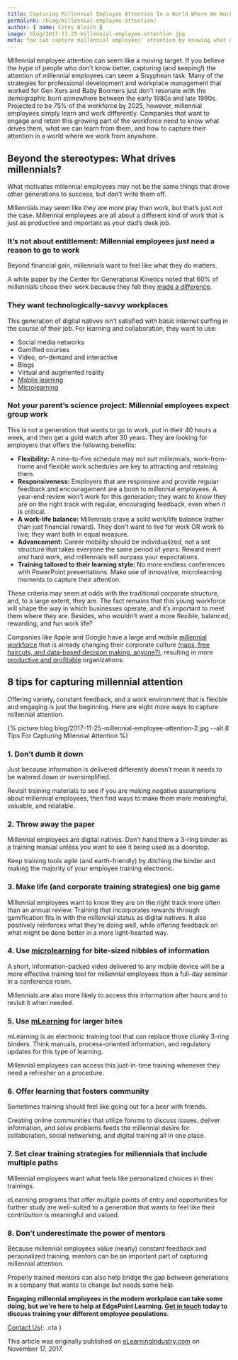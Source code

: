 ```yaml
---
title: Capturing Millennial Employee Attention In a World Where We Work from Anywhere
permalink: /blog/millennial-employee-attention/
author: { name: Corey Bleich }
image: blog/2017-11-25-millennial-employee-attention.jpg
meta: You can capture millennial employees' attention by knowing what drives them, what you can learn from them, and how to capture their attention in a world where we work from anywhere.
---
```


Millennial employee attention can seem like a moving target. If you believe the hype of people who don’t know better, capturing (and keeping!) the attention of millennial employees can seem a Sisyphean task. Many of the strategies for professional development and workplace management that worked for Gen Xers and Baby Boomers just don’t resonate with the demographic born somewhere between the early 1980s and late 1990s. Projected to be 75% of the workforce by 2025, however, millennial employees simply learn and work differently. Companies that want to engage and retain this growing part of the workforce need to know what drives them, what we can learn from them, and how to capture their attention in a world where we work from anywhere.

## Beyond the stereotypes: What drives millennials?

What motivates millennial employees may not be the same things that drove other generations to success, but don’t write them off.

Millennials may seem like they are more play than work, but that’s just not the case. Millennial employees are all about a different kind of work that is just as productive and important as your dad’s desk job.

### It’s not about entitlement: Millennial employees just need a reason to go to work

Beyond financial gain, millennials want to feel like what they do matters.

A white paper by the Center for Generational Kinetics noted that 60% of millennials chose their work because they felt they [made a difference](http://bestplacestoworkmillennials.com/UserFiles/File/Unlocking%20Millennial%20Talent%202015.pdf).

### They want technologically-savvy workplaces

This generation of digital natives isn’t satisfied with basic internet surfing in the course of their job. For learning and collaboration, they want to use:

*  Social media networks
*  Gamified courses
*  Video, on-demand and interactive
*  Blogs
*  Virtual and augmented reality
*  [Mobile learning](/blog/what-is-mlearning/)
*  [Microlearning](/blog/types-of-microlearning/)

### Not your parent’s science project: Millennial employees expect group work

This is not a generation that wants to go to work, put in their 40 hours a week, and then get a gold watch after 30 years. They are looking for employers that offers the following benefits:

*  <strong>Flexibility:</strong> A nine-to-five schedule may not suit millennials; work-from-home and flexible work schedules are key to attracting and retaining them.
*  <strong>Responsiveness:</strong> Employers that are responsive and provide regular feedback and encouragement are a boon to millennial employees. A year-end review won’t work for this generation; they want to know they are on the right track with regular, encouraging feedback, even when it is critical.
*  <strong>A work-life balance:</strong> Millennials crave a solid work/life balance (rather than just financial reward). They don’t want to live for work OR work to live; they want both in equal measure.
*  <strong>Advancement:</strong> Career mobility should be individualized, not a set structure that takes everyone the same period of years. Reward merit and hard work, and millennials will surpass your expectations.
*  <strong>Training tailored to their learning style:</strong> No more endless conferences with PowerPoint presentations. Make use of innovative, microlearning moments to capture their attention.

These criteria may seem at odds with the traditional corporate structure, and, to a large extent, they are. The fact remains that this young workforce will shape the way in which businesses operate, and it’s important to meet them where they are. Besides, who wouldn't want a more flexible, balanced, rewarding, and fun work life?

Companies like Apple and Google have a large and mobile [millennial workforce](https://www.pwc.com/m1/en/services/consulting/documents/millennials-at-work.pdf) that is already changing their corporate culture [(naps, free haircuts, and data-based decision making, anyone?)](https://blog.kissmetrics.com/googles-culture-of-success/), resulting in more [productive and profitable](https://www.fastcompany.com/3068771/how-employees-at-apple-and-google-are-more-productive) organizations.

## 8 tips for capturing millennial attention

Offering variety, constant feedback, and a work environment that is flexible and engaging is just the beginning. Here are eight more ways to capture millennial attention.

{% picture blog blog/2017-11-25-millennial-employee-attention-2.jpg --alt 8 Tips For Capturing Milennial Attention %}


### 1. Don’t dumb it down
Just because information is delivered differently doesn’t mean it needs to be watered down or oversimplified.

Revisit training materials to see if you are making negative assumptions about millennial employees, then find ways to make them more meaningful, valuable, and relatable.

### 2. Throw away the paper

Millennial employees are digital natives. Don’t hand them a 3-ring binder as a training manual unless you want to see it being used as a doorstop.

Keep training tools agile (and earth-friendly) by ditching the binder and making the majority of your employee training electronic.

### 3. Make life (and corporate training strategies) one big game

Millennial employees want to know they are on the right track more often than an annual review.
Training that incorporates rewards through gamification fits in with the millennial status as digital natives. It also positively reinforces what they're doing well, while offering feedback on what might be done better in a more light-hearted way.

### 4. Use [microlearning](/blog/microlearning) for bite-sized nibbles of information

A short, information-packed video delivered to any mobile device will be a more effective training tool for millennial employees than a full-day seminar in a conference room.

Millennials are also more likely to access this information after hours and to revisit it when needed.

### 5. Use [mLearning](/blog/what-is-mlearning/) for larger bites

mLearning is an electronic training tool that can replace those clunky 3-ring binders. Think manuals, process-oriented information, and regulatory updates for this type of learning.

Millennial employees can access this just-in-time training whenever they need a refresher on a procedure.

### 6. Offer learning that fosters community

Sometimes training should feel like going out for a beer with friends.

Creating online communities that utilize forums to discuss issues, deliver information, and solve problems feeds the millennial desire for collaboration, social networking, and digital training all in one place.

### 7. Set clear training strategies for millennials that include multiple paths
Millennial employees want what feels like personalized choices in their trainings.

eLearning programs that offer multiple points of entry and opportunities for further study are well-suited to a generation that wants to feel like their contribution is meaningful and valued.

### 8. Don’t underestimate the power of mentors

Because millennial employees value (nearly) constant feedback and personalized training, mentors can be an important part of capturing millennial attention.

Properly trained mentors can also help bridge the gap between generations in a company that wants to change but needs some help.

<strong>Engaging millennial employees in the modern workplace can take some doing, but we're here to help at EdgePoint Learning. [Get in touch](/contact/) today to discuss training your different employee populations.</strong>

[Contact Us](/contact/ ){: .cta }


This article was originally published on [eLearningIndustry.com](https://elearningindustry.com/capturing-millennial-employee-attention-microdistilleries-microlearning-8-ways) on November 17, 2017.
